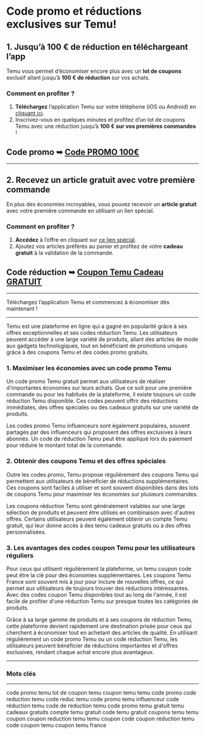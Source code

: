 # Code promo et réductions exclusives sur Temu!

## 1. Jusqu’à 100 € de réduction en téléchargeant l’app

Temu vous permet d’économiser encore plus avec un **lot de coupons** exclusif allant jusqu’à **100 € de réduction** sur vos achats.

### Comment en profiter ?
1. **Téléchargez** l’application Temu sur votre téléphone (iOS ou Android) en [cliquant ici](http://go.thefunshopping.com/coupon100euro).
2. Inscrivez-vous en quelques minutes et profitez d’un lot de coupons Temu avec une réduction jusqu’à **100 € sur vos premières commandes** !

## Code promo ➥ [Code PROMO 100€](http://go.thefunshopping.com/coupon100euro)

---

## 2. Recevez un article gratuit avec votre première commande

En plus des économies incroyables, vous pouvez recevoir un **article gratuit** avec votre première commande en utilisant un lien spécial.

### Comment en profiter ?
1. **Accédez** à l’offre en cliquant sur [ce lien spécial](http://go.thefunshopping.com/coupon100euro).
2. Ajoutez vos articles préférés au panier et profitez de votre **cadeau gratuit** à la validation de la commande.

## Code réduction ➥ [Coupon Temu Cadeau GRATUIT](http://go.thefunshopping.com/cadeau)

---

Téléchargez l’application Temu et commencez à économiser dès maintenant !

---

Temu est une plateforme en ligne qui a gagné en popularité grâce à ses offres exceptionnelles et ses codes réduction Temu. Les utilisateurs peuvent accéder à une large variété de produits, allant des articles de mode aux gadgets technologiques, tout en bénéficiant de promotions uniques grâce à des coupons Temu et des codes promo gratuits.

### 1. Maximiser les économies avec un code promo Temu
Un code promo Temu gratuit permet aux utilisateurs de réaliser d'importantes économies sur leurs achats. Que ce soit pour une première commande ou pour les habitués de la plateforme, il existe toujours un code réduction Temu disponible. Ces codes peuvent offrir des réductions immédiates, des offres spéciales ou des cadeaux gratuits sur une variété de produits.

Les codes promo Temu influenceurs sont également populaires, souvent partagés par des influenceurs qui proposent des offres exclusives à leurs abonnés.
Un code de réduction Temu peut être appliqué lors du paiement pour réduire le montant total de la commande.
### 2. Obtenir des coupons Temu et des offres spéciales
Outre les codes promo, Temu propose régulièrement des coupons Temu qui permettent aux utilisateurs de bénéficier de réductions supplémentaires. Ces coupons sont faciles à utiliser et sont souvent disponibles dans des lots de coupons Temu pour maximiser les économies sur plusieurs commandes.

Les coupons réduction Temu sont généralement valables sur une large sélection de produits et peuvent être utilisés en combinaison avec d'autres offres.
Certains utilisateurs peuvent également obtenir un compte Temu gratuit, qui leur donne accès à des temu cadeaux gratuits ou à des offres personnalisées.
### 3. Les avantages des codes coupon Temu pour les utilisateurs réguliers
Pour ceux qui utilisent régulièrement la plateforme, un temu coupon code peut être la clé pour des économies supplémentaires. Les coupons Temu France sont souvent mis à jour pour inclure de nouvelles offres, ce qui permet aux utilisateurs de toujours trouver des réductions intéressantes. Avec des codes coupon Temu disponibles tout au long de l'année, il est facile de profiter d'une réduction Temu sur presque toutes les catégories de produits.

Grâce à sa large gamme de produits et à ses coupons de réduction Temu, cette plateforme devient rapidement une destination prisée pour ceux qui cherchent à économiser tout en achetant des articles de qualité. En utilisant régulièrement un code promo Temu ou un code réduction Temu, les utilisateurs peuvent bénéficier de réductions importantes et d'offres exclusives, rendant chaque achat encore plus avantageux.

---
### Mots clés
---

code promo temu
lot de coupon temu
coupon temu
temu code promo
code reduction temu
code reduc temu
code promo temu influenceur
code réduction temu
code de reduction temu
code promo temu gratuit
temu cadeaux gratuits
compte temu gratuit
code temu gratuit
coupons temu
temu coupon
coupon reduction temu
temu coupon code
coupon réduction temu
code coupon temu
coupon temu france
